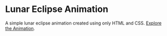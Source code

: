 # Lunar Eclipse Animation

A simple lunar eclipse animation created using only HTML and CSS. [Explore the Animation](your-link-here).
